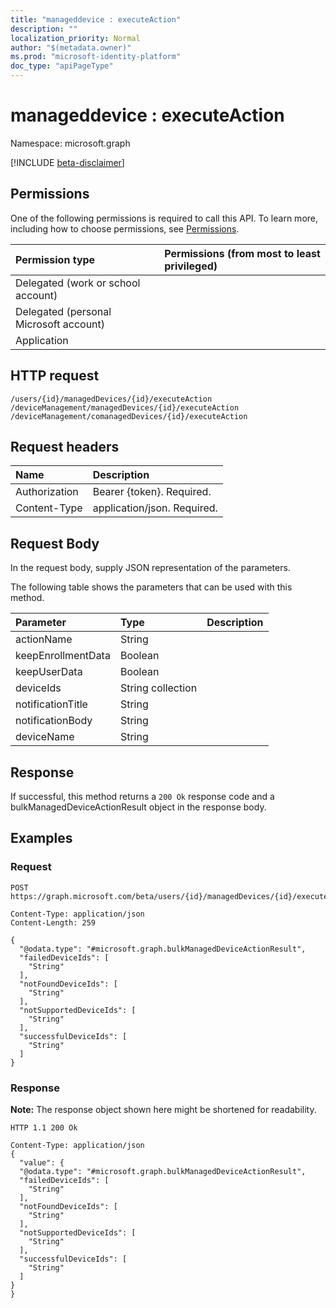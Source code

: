 ```yaml
---
title: "manageddevice : executeAction"
description: ""
localization_priority: Normal
author: "$(metadata.owner)"
ms.prod: "microsoft-identity-platform"
doc_type: "apiPageType"
---
```


# manageddevice : executeAction

Namespace: microsoft.graph

[!INCLUDE [beta-disclaimer](../../includes/beta-disclaimer.md)]

## Permissions

One of the following permissions is required to call this API. To learn more, including how to choose permissions, see [Permissions](/graph/permissions-reference).

| Permission type                        | Permissions (from most to least privileged) |
| :------------------------------------- | :------------------------------------------ |
| Delegated (work or school account)     |                                             |
| Delegated (personal Microsoft account) |                                             |
| Application                            |                                             |

## HTTP request

<!-- {
  "blockType": "ignored"
}
-->

```http
/users/{id}/managedDevices/{id}/executeAction
/deviceManagement/managedDevices/{id}/executeAction
/deviceManagement/comanagedDevices/{id}/executeAction

```

## Request headers

| Name          | Description                 |
| :------------ | :-------------------------- |
| Authorization | Bearer {token}. Required.   |
| Content-Type  | application/json. Required. |

## Request Body

In the request body, supply JSON representation of the parameters.

<!-- Actions and Functions -->

The following table shows the parameters that can be used with this method.

| Parameter          | Type              | Description |
| :----------------- | :---------------- | :---------- |
| actionName         | String            |             |
| keepEnrollmentData | Boolean           |             |
| keepUserData       | Boolean           |             |
| deviceIds          | String collection |             |
| notificationTitle  | String            |             |
| notificationBody   | String            |             |
| deviceName         | String            |             |

<!-- CRUD Methods -->

## Response

If successful, this method returns a `200 Ok` response code and a bulkManagedDeviceActionResult object in the response body.

## Examples

### Request

<!-- {
  "blockType": "request",
  "name": "manageddevice_executeaction"
}
-->

```http
POST https://graph.microsoft.com/beta/users/{id}/managedDevices/{id}/executeAction

Content-Type: application/json
Content-Length: 259

{
  "@odata.type": "#microsoft.graph.bulkManagedDeviceActionResult",
  "failedDeviceIds": [
    "String"
  ],
  "notFoundDeviceIds": [
    "String"
  ],
  "notSupportedDeviceIds": [
    "String"
  ],
  "successfulDeviceIds": [
    "String"
  ]
}

```

### Response

**Note:** The response object shown here might be shortened for readability.

<!-- {
  "blockType": "response",
  "truncated": true,
  "@odata.type": "microsoft.management.services.api.bulkManagedDeviceActionResult"
}
-->

```http
HTTP 1.1 200 Ok

Content-Type: application/json
{
  "value": {
  "@odata.type": "#microsoft.graph.bulkManagedDeviceActionResult",
  "failedDeviceIds": [
    "String"
  ],
  "notFoundDeviceIds": [
    "String"
  ],
  "notSupportedDeviceIds": [
    "String"
  ],
  "successfulDeviceIds": [
    "String"
  ]
}
}

```